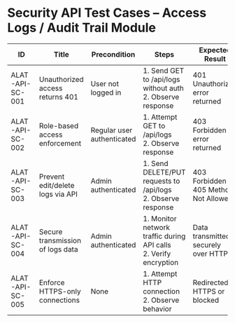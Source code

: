 # Security API Test Cases – Access Logs / Audit Trail Module

| ID               | Title                                           | Precondition                        | Steps                                                         | Expected Result                           | Actual Result | Status |
|-------------------|-------------------------------------------------|-------------------------------------|---------------------------------------------------------------|-------------------------------------------|---------------|--------|
| ALAT-API-SC-001   | Unauthorized access returns 401                 | User not logged in                  | 1. Send GET to /api/logs without auth <br> 2. Observe response | 401 Unauthorized error returned |               |        |
| ALAT-API-SC-002   | Role-based access enforcement                   | Regular user authenticated          | 1. Attempt GET to /api/logs <br> 2. Observe response | 403 Forbidden error returned |               |        |
| ALAT-API-SC-003   | Prevent edit/delete logs via API                 | Admin authenticated                 | 1. Send DELETE/PUT requests to /api/logs <br> 2. Observe response | 403 Forbidden or 405 Method Not Allowed |               |        |
| ALAT-API-SC-004   | Secure transmission of logs data                | Admin authenticated                 | 1. Monitor network traffic during API calls <br> 2. Verify encryption | Data transmitted securely over HTTPS |               |        |
| ALAT-API-SC-005   | Enforce HTTPS-only connections                  | None                                | 1. Attempt HTTP connection <br> 2. Observe behavior | Redirected to HTTPS or blocked |               |        |